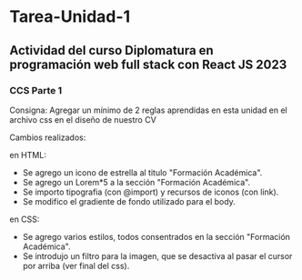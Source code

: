 # Tarea-Unidad-1

## Actividad del curso Diplomatura en programación web full stack con React JS 2023

### CCS Parte 1

Consigna:
Agregar un mínimo de 2 reglas aprendidas en esta unidad en el archivo css en el diseño de nuestro CV


Cambios realizados:

en HTML:
 - Se agrego un icono de estrella al titulo "Formación Académica".
 - Se agrego un Lorem*5 a la sección "Formación Académica".
 - Se importo tipografia (con @import) y recursos de iconos (con link).
 - Se modifico el gradiente de fondo utilizado para el body.

en CSS:
 - Se agrego varios estilos, todos consentrados en la sección "Formación Académica".
 - Se introdujo un filtro para la imagen, que se desactiva al pasar el cursor por arriba (ver final del css).
